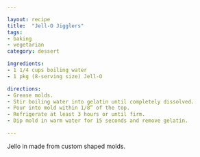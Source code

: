 ```yaml
---

layout: recipe
title:  "Jell-O Jigglers"
tags: 
- baking
- vegetarian
category: dessert

ingredients:
- 1 1/4 cups boiling water
- 1 pkg (8-serving size) Jell-O 

directions:
- Grease molds. 
- Stir boiling water into gelatin until completely dissolved. 
- Pour into mold within 1/8” of the top. 
- Refrigerate at least 3 hours or until firm. 
- Dip mold in warm water for 15 seconds and remove gelatin.

---
```


Jello in made from custom shaped molds.